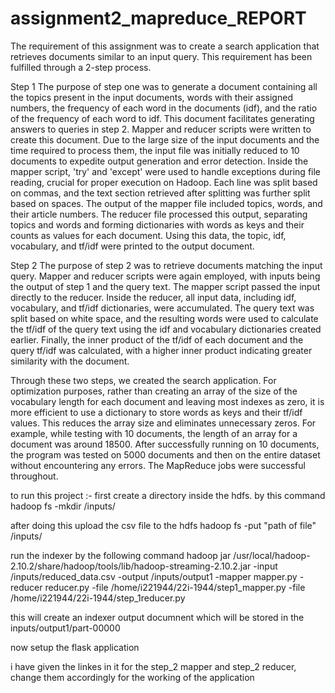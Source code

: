 # assignment2_mapreduce_REPORT
The requirement of this assignment was to create a search application that retrieves documents similar to an input query. This requirement has been fulfilled through a 2-step process.

Step 1
The purpose of step one was to generate a document containing all the topics present in the input documents, words with their assigned numbers, the frequency of each word in the documents (idf), and the ratio of the frequency of each word to idf. This document facilitates generating answers to queries in step 2. Mapper and reducer scripts were written to create this document. Due to the large size of the input documents and the time required to process them, the input file was initially reduced to 10 documents to expedite output generation and error detection. Inside the mapper script, 'try' and 'except' were used to handle exceptions during file reading, crucial for proper execution on Hadoop. Each line was split based on commas, and the text section retrieved after splitting was further split based on spaces. The output of the mapper file included topics, words, and their article numbers. The reducer file processed this output, separating topics and words and forming dictionaries with words as keys and their counts as values for each document. Using this data, the topic, idf, vocabulary, and tf/idf were printed to the output document.

Step 2
The purpose of step 2 was to retrieve documents matching the input query. Mapper and reducer scripts were again employed, with inputs being the output of step 1 and the query text. The mapper script passed the input directly to the reducer. Inside the reducer, all input data, including idf, vocabulary, and tf/idf dictionaries, were accumulated. The query text was split based on white space, and the resulting words were used to calculate the tf/idf of the query text using the idf and vocabulary dictionaries created earlier. Finally, the inner product of the tf/idf of each document and the query tf/idf was calculated, with a higher inner product indicating greater similarity with the document.

Through these two steps, we created the search application. For optimization purposes, rather than creating an array of the size of the vocabulary length for each document and leaving most indexes as zero, it is more efficient to use a dictionary to store words as keys and their tf/idf values. This reduces the array size and eliminates unnecessary zeros. For example, while testing with 10 documents, the length of an array for a document was around 18500. After successfully running on 10 documents, the program was tested on 5000 documents and then on the entire dataset without encountering any errors. The MapReduce jobs were successful throughout.

to run this project :-
first create a directory inside the hdfs. 
by this command
hadoop fs -mkdir /inputs/

after doing this 
upload the csv file to the hdfs 
hadoop fs -put "path of file" /inputs/

run the indexer by the following command
hadoop jar /usr/local/hadoop-2.10.2/share/hadoop/tools/lib/hadoop-streaming-2.10.2.jar   -input /inputs/reduced_data.csv  -output /inputs/output1 -mapper mapper.py   -reducer reducer.py   -file /home/i221944/22i-1944/step1_mapper.py   -file /home/i221944/22i-1944/step_1reducer.py

this will create an indexer output documnent which will be stored in the inputs/output1/part-00000

now setup the flask application 

i have given the linkes in it for the step_2 mapper and step_2 reducer, change them accordingly for the working of the application


